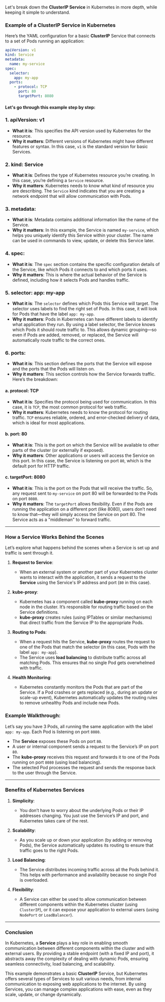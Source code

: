 Let's break down the **ClusterIP Service** in Kubernetes in more depth, while keeping it simple to understand.

### Example of a ClusterIP Service in Kubernetes

Here’s the YAML configuration for a basic **ClusterIP** Service that connects to a set of Pods running an application:

```yaml
apiVersion: v1
kind: Service
metadata:
  name: my-service
spec:
  selector:
    app: my-app
  ports:
    - protocol: TCP
      port: 80
      targetPort: 8080
```

#### Let's go through this example step by step:

### 1. **apiVersion: v1**
- **What it is**: This specifies the API version used by Kubernetes for the resource. 
- **Why it matters**: Different versions of Kubernetes might have different features or syntax. In this case, `v1` is the standard version for basic Services.

### 2. **kind: Service**
- **What it is**: Defines the type of Kubernetes resource you’re creating. In this case, you’re defining a `Service` resource.
- **Why it matters**: Kubernetes needs to know what kind of resource you are describing. The `Service` kind indicates that you are creating a network endpoint that will allow communication with Pods.

### 3. **metadata:**
- **What it is**: Metadata contains additional information like the name of the Service.
- **Why it matters**: In this example, the Service is named `my-service`, which helps you uniquely identify this Service within your cluster. The name can be used in commands to view, update, or delete this Service later.

### 4. **spec:**
- **What it is**: The `spec` section contains the specific configuration details of the Service, like which Pods it connects to and which ports it uses.
- **Why it matters**: This is where the actual behavior of the Service is defined, including how it selects Pods and handles traffic.

### 5. **selector: app: my-app**
- **What it is**: The `selector` defines which Pods this Service will target. The selector uses labels to find the right set of Pods. In this case, it will look for Pods that have the label `app: my-app`.
- **Why it matters**: Pods in Kubernetes can have different labels to identify what application they run. By using a label selector, the Service knows which Pods it should route traffic to. This allows dynamic grouping—so even if Pods are added, removed, or replaced, the Service will automatically route traffic to the correct ones.

### 6. **ports:**
- **What it is**: This section defines the ports that the Service will expose and the ports that the Pods will listen on.
- **Why it matters**: This section controls how the Service forwards traffic. Here’s the breakdown:

#### a. **protocol: TCP**
- **What it is**: Specifies the protocol being used for communication. In this case, it is `TCP`, the most common protocol for web traffic.
- **Why it matters**: Kubernetes needs to know the protocol for routing traffic. `TCP` ensures reliable, ordered, and error-checked delivery of data, which is ideal for most applications.

#### b. **port: 80**
- **What it is**: This is the port on which the Service will be available to other parts of the cluster (or externally if exposed).
- **Why it matters**: Other applications or users will access the Service on this port. In this case, the Service is listening on port `80`, which is the default port for HTTP traffic.

#### c. **targetPort: 8080**
- **What it is**: This is the port on the Pods that will receive the traffic. So, any request sent to `my-service` on port 80 will be forwarded to the Pods on port `8080`.
- **Why it matters**: The `targetPort` allows flexibility. Even if the Pods are running the application on a different port (like 8080), users don’t need to know that—they will simply access the Service on port 80. The Service acts as a "middleman" to forward traffic.

---

### How a Service Works Behind the Scenes

Let’s explore what happens behind the scenes when a Service is set up and traffic is sent through it.

1. **Request to Service**:
   - When an external system or another part of your Kubernetes cluster wants to interact with the application, it sends a request to the **Service** using the Service's IP address and port (`80` in this case).
   
2. **kube-proxy**:
   - Kubernetes has a component called **kube-proxy** running on each node in the cluster. It’s responsible for routing traffic based on the Service definitions.
   - **kube-proxy** creates rules (using IPTables or similar mechanisms) that direct traffic from the Service IP to the appropriate Pods.

3. **Routing to Pods**:
   - When a request hits the Service, **kube-proxy** routes the request to one of the Pods that match the selector (in this case, Pods with the label `app: my-app`).
   - The Service uses **load balancing** to distribute traffic across all matching Pods. This ensures that no single Pod gets overwhelmed with traffic.

4. **Health Monitoring**:
   - Kubernetes constantly monitors the Pods that are part of the Service. If a Pod crashes or gets replaced (e.g., during an update or scale-up event), Kubernetes automatically updates the routing rules to remove unhealthy Pods and include new Pods.

### Example Walkthrough:

Let’s say you have 3 Pods, all running the same application with the label `app: my-app`. Each Pod is listening on port `8080`.

- The **Service** exposes these Pods on port `80`.
- A user or internal component sends a request to the Service’s IP on port `80`.
- The **kube-proxy** receives this request and forwards it to one of the Pods running on port `8080` (using load balancing).
- The selected Pod processes the request and sends the response back to the user through the Service.

---

### Benefits of Kubernetes Services

1. **Simplicity**:
   - You don’t have to worry about the underlying Pods or their IP addresses changing. You just use the Service’s IP and port, and Kubernetes takes care of the rest.

2. **Scalability**:
   - As you scale up or down your application (by adding or removing Pods), the Service automatically updates its routing to ensure that traffic goes to the right Pods.

3. **Load Balancing**:
   - The Service distributes incoming traffic across all the Pods behind it. This helps with performance and availability because no single Pod is overloaded.

4. **Flexibility**:
   - A Service can either be used to allow communication between different components within the Kubernetes cluster (using `ClusterIP`), or it can expose your application to external users (using `NodePort` or `LoadBalancer`).

---

### **Conclusion**

In Kubernetes, a **Service** plays a key role in enabling smooth communication between different components within the cluster and with external users. By providing a stable endpoint (with a fixed IP and port), it abstracts away the complexity of dealing with dynamic Pods, ensuring seamless connectivity, load balancing, and scalability.

This example demonstrates a basic **ClusterIP** Service, but Kubernetes offers several types of Services to suit various needs, from internal communication to exposing web applications to the internet. By using Services, you can manage complex applications with ease, even as they scale, update, or change dynamically.

